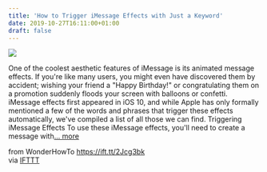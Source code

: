 ```yaml
---
title: 'How to Trigger iMessage Effects with Just a Keyword'
date: 2019-10-27T16:11:00+01:00
draft: false
---
```


[![](https://img.wonderhowto.com/img/69/47/63707266125559/0/trigger-imessage-effects-with-just-keyword.1280x600.jpg)](https://ios.gadgethacks.com/how-to/trigger-imessage-effects-with-just-keyword-0209342/)

One of the coolest aesthetic features of iMessage is its animated message effects. If you're like many users, you might even have discovered them by accident; wishing your friend a "Happy Birthday!" or congratulating them on a promotion suddenly floods your screen with balloons or confetti. iMessage effects first appeared in iOS 10, and while Apple has only formally mentioned a few of the words and phrases that trigger these effects automatically, we've compiled a list of all those we can find. Triggering iMessage Effects To use these iMessage effects, you'll need to create a message with[... more](https://ios.gadgethacks.com/how-to/trigger-imessage-effects-with-just-keyword-0209342/)

  
  
from WonderHowTo https://ift.tt/2Jcg3bk  
via [IFTTT](https://ifttt.com/?ref=da&site=blogger)
